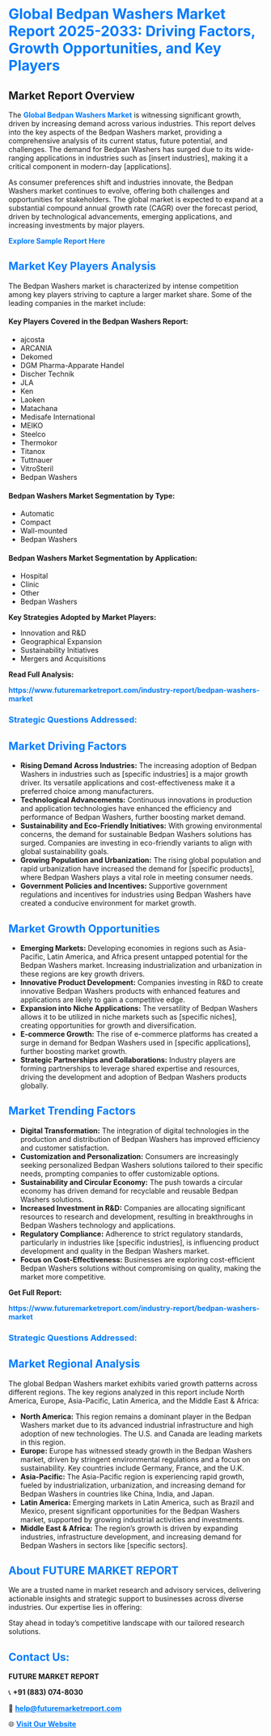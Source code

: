 <h1 style="color: #007BFF;">Global Bedpan Washers Market Report 2025-2033: Driving Factors, Growth Opportunities, and Key Players</h1>

<section id="overview">
<h2>Market Report Overview</h2>
<p>The <a href="https://www.futuremarketreport.com/industry-report/bedpan-washers-market" style="color: #007BFF; text-decoration: none;"><strong>Global Bedpan Washers Market</strong></a> is witnessing significant growth, driven by increasing demand across various industries. This report delves into the key aspects of the Bedpan Washers market, providing a comprehensive analysis of its current status, future potential, and challenges. The demand for Bedpan Washers has surged due to its wide-ranging applications in industries such as [insert industries], making it a critical component in modern-day [applications].</p>
<p>As consumer preferences shift and industries innovate, the Bedpan Washers market continues to evolve, offering both challenges and opportunities for stakeholders. The global market is expected to expand at a substantial compound annual growth rate (CAGR) over the forecast period, driven by technological advancements, emerging applications, and increasing investments by major players.</p>
</section>

<section id="overview">
<p><a href="https://www.futuremarketreport.com/request-sample/reportId=100535" style="color: #007BFF; text-decoration: none;"><strong>Explore Sample Report Here</strong></a></p>
</section>

<section id="key-players">
<h2 style="color: #007BFF;">Market Key Players Analysis</h2>
<p>The Bedpan Washers market is characterized by intense competition among key players striving to capture a larger market share. Some of the leading companies in the market include:</p>
<h4>Key Players Covered in the Bedpan Washers Report:</h4>
<ul><li>ajcosta</li><li>ARCANIA</li><li>Dekomed</li><li>DGM Pharma-Apparate Handel</li><li>Discher Technik</li><li>JLA</li><li>Ken</li><li>Laoken</li><li>Matachana</li><li>Medisafe International</li><li>MEIKO</li><li>Steelco</li><li>Thermokor</li><li>Titanox</li><li>Tuttnauer</li><li>VitroSteril</li><li>Bedpan Washers</li></ul>
<h4>Bedpan Washers Market Segmentation by Type:</h4>
<ul><li>Automatic</li><li>Compact</li><li>Wall-mounted</li><li>Bedpan Washers</li></ul>

<h4>Bedpan Washers Market Segmentation by Application:</h4>
<ul><li>Hospital</li><li>Clinic</li><li>Other</li><li>Bedpan Washers</li></ul>
<p><strong>Key Strategies Adopted by Market Players:</strong></p>
<ul>
<li>Innovation and R&D</li>
<li>Geographical Expansion</li>
<li>Sustainability Initiatives</li>
<li>Mergers and Acquisitions</li>
</ul>
</section>

<section>
<p><strong>Read Full Analysis: </strong></p><a href="https://www.futuremarketreport.com/industry-report/bedpan-washers-market" style="color: #007BFF; text-decoration: none;"><strong>https://www.futuremarketreport.com/industry-report/bedpan-washers-market</strong></a>
<h3 style="color: #007BFF;">Strategic Questions Addressed:</h3>
</section>

<section id="driving-factors">
<h2 style="color: #007BFF;">Market Driving Factors</h2>
<ul>
<li><strong>Rising Demand Across Industries:</strong> The increasing adoption of Bedpan Washers in industries such as [specific industries] is a major growth driver. Its versatile applications and cost-effectiveness make it a preferred choice among manufacturers.</li>
<li><strong>Technological Advancements:</strong> Continuous innovations in production and application technologies have enhanced the efficiency and performance of Bedpan Washers, further boosting market demand.</li>
<li><strong>Sustainability and Eco-Friendly Initiatives:</strong> With growing environmental concerns, the demand for sustainable Bedpan Washers solutions has surged. Companies are investing in eco-friendly variants to align with global sustainability goals.</li>
<li><strong>Growing Population and Urbanization:</strong> The rising global population and rapid urbanization have increased the demand for [specific products], where Bedpan Washers plays a vital role in meeting consumer needs.</li>
<li><strong>Government Policies and Incentives:</strong> Supportive government regulations and incentives for industries using Bedpan Washers have created a conducive environment for market growth.</li>
</ul>
</section>

<section id="growth-opportunities">
<h2 style="color: #007BFF;">Market Growth Opportunities</h2>
<ul>
<li><strong>Emerging Markets:</strong> Developing economies in regions such as Asia-Pacific, Latin America, and Africa present untapped potential for the Bedpan Washers market. Increasing industrialization and urbanization in these regions are key growth drivers.</li>
<li><strong>Innovative Product Development:</strong> Companies investing in R&D to create innovative Bedpan Washers products with enhanced features and applications are likely to gain a competitive edge.</li>
<li><strong>Expansion into Niche Applications:</strong> The versatility of Bedpan Washers allows it to be utilized in niche markets such as [specific niches], creating opportunities for growth and diversification.</li>
<li><strong>E-commerce Growth:</strong> The rise of e-commerce platforms has created a surge in demand for Bedpan Washers used in [specific applications], further boosting market growth.</li>
<li><strong>Strategic Partnerships and Collaborations:</strong> Industry players are forming partnerships to leverage shared expertise and resources, driving the development and adoption of Bedpan Washers products globally.</li>
</ul>
</section>

<section id="trending-factors">
<h2 style="color: #007BFF;">Market Trending Factors</h2>
<ul>
<li><strong>Digital Transformation:</strong> The integration of digital technologies in the production and distribution of Bedpan Washers has improved efficiency and customer satisfaction.</li>
<li><strong>Customization and Personalization:</strong> Consumers are increasingly seeking personalized Bedpan Washers solutions tailored to their specific needs, prompting companies to offer customizable options.</li>
<li><strong>Sustainability and Circular Economy:</strong> The push towards a circular economy has driven demand for recyclable and reusable Bedpan Washers solutions.</li>
<li><strong>Increased Investment in R&D:</strong> Companies are allocating significant resources to research and development, resulting in breakthroughs in Bedpan Washers technology and applications.</li>
<li><strong>Regulatory Compliance:</strong> Adherence to strict regulatory standards, particularly in industries like [specific industries], is influencing product development and quality in the Bedpan Washers market.</li>
<li><strong>Focus on Cost-Effectiveness:</strong> Businesses are exploring cost-efficient Bedpan Washers solutions without compromising on quality, making the market more competitive.</li>
</ul>
</section>

<section>
<p><strong>Get Full Report: </strong></p><a href="https://www.futuremarketreport.com/industry-report/bedpan-washers-market" style="color: #007BFF; text-decoration: none;"><strong>https://www.futuremarketreport.com/industry-report/bedpan-washers-market</strong></a>
<h3 style="color: #007BFF;">Strategic Questions Addressed:</h3>
</section>


<section id="regional-analysis">
<h2 style="color: #007BFF;">Market Regional Analysis</h2>
<p>The global Bedpan Washers market exhibits varied growth patterns across different regions. The key regions analyzed in this report include North America, Europe, Asia-Pacific, Latin America, and the Middle East & Africa:</p>
<ul>
<li><strong>North America:</strong> This region remains a dominant player in the Bedpan Washers market due to its advanced industrial infrastructure and high adoption of new technologies. The U.S. and Canada are leading markets in this region.</li>
<li><strong>Europe:</strong> Europe has witnessed steady growth in the Bedpan Washers market, driven by stringent environmental regulations and a focus on sustainability. Key countries include Germany, France, and the U.K.</li>
<li><strong>Asia-Pacific:</strong> The Asia-Pacific region is experiencing rapid growth, fueled by industrialization, urbanization, and increasing demand for Bedpan Washers in countries like China, India, and Japan.</li>
<li><strong>Latin America:</strong> Emerging markets in Latin America, such as Brazil and Mexico, present significant opportunities for the Bedpan Washers market, supported by growing industrial activities and investments.</li>
<li><strong>Middle East & Africa:</strong> The region’s growth is driven by expanding industries, infrastructure development, and increasing demand for Bedpan Washers in sectors like [specific sectors].</li>
</ul>
</section>

<footer>
<h2 style="color: #007BFF;">About FUTURE MARKET REPORT</h2>
<p>We are a trusted name in market research and advisory services, delivering actionable insights and strategic support to businesses across diverse industries. Our expertise lies in offering:</p>

<p>Stay ahead in today’s competitive landscape with our tailored research solutions.</p>

<h2 style="color: #007BFF;">Contact Us:</h2>
<p><strong>FUTURE MARKET REPORT</strong></p>
<p>📞 <strong>+91 (883) 074-8030</strong></p>
<p>📧 <strong><a href="mailto:help@futuremarketreport.com" style="color: #007BFF;">help@futuremarketreport.com</a></strong></p>
<p>🌐 <strong><a href="https://www.futuremarketreport.com/" style="color: #007BFF;">Visit Our Website</a></strong></p>
</footer>